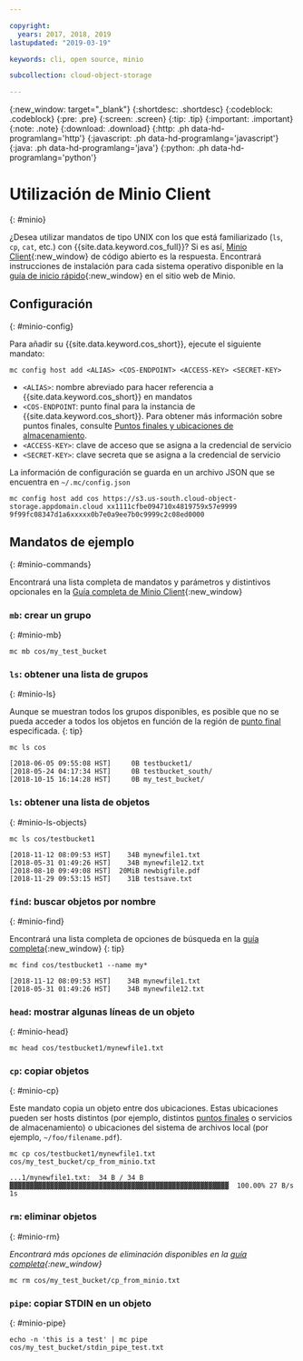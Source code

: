 ```yaml
---

copyright:
  years: 2017, 2018, 2019
lastupdated: "2019-03-19"

keywords: cli, open source, minio

subcollection: cloud-object-storage

---
```

{:new_window: target="_blank"}
{:shortdesc: .shortdesc}
{:codeblock: .codeblock}
{:pre: .pre}
{:screen: .screen}
{:tip: .tip}
{:important: .important}
{:note: .note}
{:download: .download} 
{:http: .ph data-hd-programlang='http'} 
{:javascript: .ph data-hd-programlang='javascript'} 
{:java: .ph data-hd-programlang='java'} 
{:python: .ph data-hd-programlang='python'}

# Utilización de Minio Client
{: #minio}

¿Desea utilizar mandatos de tipo UNIX con los que está familiarizado (`ls`, `cp`, `cat`, etc.) con {{site.data.keyword.cos_full}}? Si es así, [Minio Client](https://min.io/download#/linux){:new_window} de código abierto es la respuesta. Encontrará instrucciones de instalación para cada sistema operativo disponible en la [guía de inicio rápido](https://docs.min.io/docs/minio-client-quickstart-guide.html){:new_window} en el sitio web de Minio.

## Configuración
{: #minio-config}

Para añadir su {{site.data.keyword.cos_short}}, ejecute el siguiente mandato:

```
mc config host add <ALIAS> <COS-ENDPOINT> <ACCESS-KEY> <SECRET-KEY>
```

* `<ALIAS>`: nombre abreviado para hacer referencia a {{site.data.keyword.cos_short}} en mandatos
* `<COS-ENDPOINT`: punto final para la instancia de {{site.data.keyword.cos_short}}. Para obtener más información sobre puntos finales, consulte [Puntos finales y ubicaciones de almacenamiento](/docs/services/cloud-object-storage?topic=cloud-object-storage-endpoints#endpoints).
* `<ACCESS-KEY>`: clave de acceso que se asigna a la credencial de servicio
* `<SECRET-KEY>`: clave secreta que se asigna a la credencial de servicio

La información de configuración se guarda en un archivo JSON que se encuentra en `~/.mc/config.json`

```
mc config host add cos https://s3.us-south.cloud-object-storage.appdomain.cloud xx1111cfbe094710x4819759x57e9999 9f99fc08347d1a6xxxxx0b7e0a9ee7b0c9999c2c08ed0000
```

## Mandatos de ejemplo
{: #minio-commands}

Encontrará una lista completa de mandatos y parámetros y distintivos opcionales en la [Guía completa de Minio Client](https://docs.min.io/docs/minio-client-complete-guide){:new_window}

### `mb`: crear un grupo
{: #minio-mb}

```
mc mb cos/my_test_bucket
```

### `ls`: obtener una lista de grupos
{: #minio-ls}

Aunque se muestran todos los grupos disponibles, es posible que no se pueda acceder a todos los objetos en función de la región de [punto final](/docs/services/cloud-object-storage?topic=cloud-object-storage-endpoints#endpoints) especificada.
{: tip}

```
mc ls cos
```

```
[2018-06-05 09:55:08 HST]     0B testbucket1/
[2018-05-24 04:17:34 HST]     0B testbucket_south/
[2018-10-15 16:14:28 HST]     0B my_test_bucket/
```


### `ls`: obtener una lista de objetos
{: #minio-ls-objects}

```
mc ls cos/testbucket1
```

```
[2018-11-12 08:09:53 HST]    34B mynewfile1.txt
[2018-05-31 01:49:26 HST]    34B mynewfile12.txt
[2018-08-10 09:49:08 HST]  20MiB newbigfile.pdf
[2018-11-29 09:53:15 HST]    31B testsave.txt
```

### `find`: buscar objetos por nombre
{: #minio-find}

Encontrará una lista completa de opciones de búsqueda en la [guía completa](https://docs.min.io/docs/minio-client-complete-guide#find){:new_window}
{: tip}

```
mc find cos/testbucket1 --name my*
```

```
[2018-11-12 08:09:53 HST]    34B mynewfile1.txt
[2018-05-31 01:49:26 HST]    34B mynewfile12.txt
```

### `head`: mostrar algunas líneas de un objeto
{: #minio-head}

```
mc head cos/testbucket1/mynewfile1.txt
```

### `cp`: copiar objetos
{: #minio-cp}

Este mandato copia un objeto entre dos ubicaciones. Estas ubicaciones pueden ser hosts distintos (por ejemplo, distintos [puntos finales](/docs/services/cloud-object-storage?topic=cloud-object-storage-endpoints#endpoints) o servicios de almacenamiento) o ubicaciones del sistema de archivos local (por ejemplo, `~/foo/filename.pdf`).
```
mc cp cos/testbucket1/mynewfile1.txt cos/my_test_bucket/cp_from_minio.txt
```

```
...1/mynewfile1.txt:  34 B / 34 B  ▓▓▓▓▓▓▓▓▓▓▓▓▓▓▓▓▓▓▓▓▓▓▓▓▓▓▓▓▓▓▓▓▓▓▓▓▓▓▓▓▓▓▓▓▓▓▓▓▓▓▓▓▓▓  100.00% 27 B/s 1s
```

### `rm`: eliminar objetos
{: #minio-rm}

*Encontrará más opciones de eliminación disponibles en la [guía completa](https://docs.min.io/docs/minio-client-complete-guide#rm){:new_window}*

```
mc rm cos/my_test_bucket/cp_from_minio.txt
```

### `pipe`: copiar STDIN en un objeto
{: #minio-pipe}

```
echo -n 'this is a test' | mc pipe cos/my_test_bucket/stdin_pipe_test.txt
```
